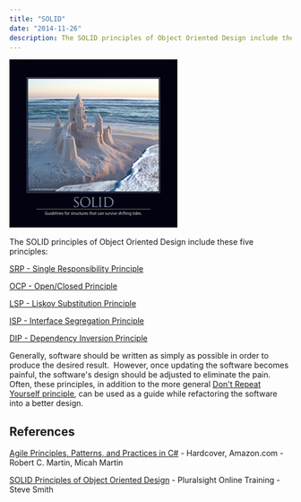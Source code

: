 ```yaml
---
title: "SOLID"
date: "2014-11-26"
description: The SOLID principles of Object Oriented Design include these five principles.
---
```


![SOLID-July-2013](images/SOLID-July-2013-300x300.png)

The SOLID principles of Object Oriented Design include these five principles:

[SRP - Single Responsibility Principle](/single-responsibility-principle)

[OCP - Open/Closed Principle](/open-closed-principle)

[LSP - Liskov Substitution Principle](/liskov-substitution-principle)

[ISP - Interface Segregation Principle](/interface-segregation-principle)

[DIP - Dependency Inversion Principle](/dependency-inversion-principle)

Generally, software should be written as simply as possible in order to produce the desired result.  However, once updating the software becomes painful, the software's design should be adjusted to eliminate the pain.  Often, these principles, in addition to the more general [Don't Repeat Yourself principle](/don-t-repeat-yourself), can be used as a guide while refactoring the software into a better design.

## References

[Agile Principles, Patterns, and Practices in C#](http://amzn.to/y0Z4sy) - Hardcover, Amazon.com - Robert C. Martin, Micah Martin

[SOLID Principles of Object Oriented Design](http://bit.ly/ydqXXN) - Pluralsight Online Training - Steve Smith
